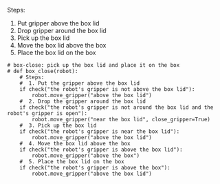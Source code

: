 

Steps:
1. Put gripper above the box lid
2. Drop gripper around the box lid
3. Pick up the box lid
4. Move the box lid above the box
5. Place the box lid on the box 

```
# box-close: pick up the box lid and place it on the box
# def box_close(robot):
    # Steps:
    #  1. Put the gripper above the box lid
    if check("the robot's gripper is not above the box lid"):
        robot.move_gripper("above the box lid")
    #  2. Drop the gripper around the box lid
    if check("the robot's gripper is not around the box lid and the robot's gripper is open"):
        robot.move_gripper("near the box lid", close_gripper=True)
    #  3. Pick up the box lid
    if check("the robot's gripper is near the box lid"):
        robot.move_gripper("above the box lid")
    #  4. Move the box lid above the box
    if check("the robot's gripper is above the box lid"):
        robot.move_gripper("above the box")
    #  5. Place the box lid on the box
    if check("the robot's gripper is above the box"):
        robot.move_gripper("above the box lid")